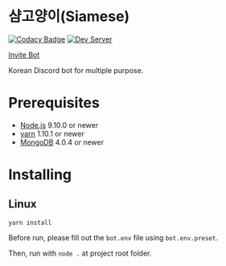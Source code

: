 # 샴고양이(Siamese)
[![Codacy Badge](https://api.codacy.com/project/badge/Grade/740678f4912c4afab3dd179240ffddc4)](https://www.codacy.com/app/WoodNeck/siamese?utm_source=github.com&amp;utm_medium=referral&amp;utm_content=WoodNeck/siamese&amp;utm_campaign=Badge_Grade)
[![Dev Server](https://discordapp.com/api/guilds/498712729381634058/widget.png)](https://discord.gg/d8r6tDz)

[Invite Bot](https://discordapp.com/oauth2/authorize?client_id=357073005819723777&scope=bot&permissions=-1)

Korean Discord bot for multiple purpose.

# Prerequisites
- [Node.js](https://nodejs.org/ko/download/package-manager/) 9.10.0 or newer
- [yarn](https://yarnpkg.com/lang/en/docs/install/#debian-stable) 1.10.1 or newer
- [MongoDB](https://docs.mongodb.com/manual/tutorial/install-mongodb-on-ubuntu/) 4.0.4 or newer

# Installing
## Linux
```
yarn install
```
Before run, please fill out the `bot.env` file using `bot.env.preset`.

Then, run with `node .` at project root folder.
